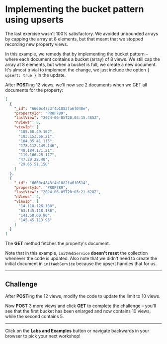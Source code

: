 # Implementing the bucket pattern using upserts

The last exercise wasn't 100% satisfactory. We avoided unbounded arrays by capping the array at 8 elements, but that meant that we stopped recording new property views.

In this example, we remedy that by implementing the bucket pattern – where each document contains a bucket (array) of 8 views. We still cap the array at 8 elements, but when a bucket is full, we create a new document. It's almost trivial to implement the change, we just include the option `{ upsert: true }` in the update.

After **POST**ing 12 views, we'll now see 2 documents when we GET all documents for the property:

```json
[
  {
    "_id": "6660c47c3f4b1082fa6f040e",
    "propertyId": "PROP789",
    "lastView": "2024-06-05T20:03:15.485Z",
    "nViews": 8,
    "viewIp": [
      "105.60.49.162",
      "183.153.66.21",
      "104.35.41.115",
      "178.112.149.146",
      "48.184.171.21",
      "119.166.25.117",
      "47.20.28.40",
      "29.65.51.158"
    ]
  },
  {
    "_id": "6660c4843f4b1082fa6f0514",
    "propertyId": "PROP789",
    "lastView": "2024-06-05T20:03:21.628Z",
    "nViews": 4,
    "viewIp": [
      "14.118.126.188",
      "63.145.118.186",
      "141.58.60.80",
      "145.45.113.95"
    ]
  }
]
```
The **GET** method fetches the property's document.

Note that in this example, `initWebService` **doesn't reset** the collection whenever the code is updated. Also note that we didn't need to create the initial document in `initWebService` because the upsert handles that for us.

---

## Challenge

After **POST**ing the 12 views, modify the code to update the limit to 10 views.

Now **POST** 3 more views and click **GET** to complete the challenge – you'll see that the first bucket has been enlarged and now contains 10 views, while the second contains 5.

---

Click on the **Labs and Examples** button or navigate backwards in your browser to pick your next workshop!